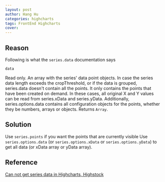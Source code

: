```yaml
---
layout: post
author: Hang Hu
categories: highcharts
tags: FrontEnd Highcharts 
cover: 
---
```


## Reason

Following is what the `series.data` documentation says

`data`

Read only. An array with the series' data point objects. In case the series data length exceeds the cropThreshold, or if the data is grouped, series.data doesn't contain all the points. It only contains the points that have been created on demand. In these cases, all original X and Y values can be read from series.xData and series.yData. Additionally, series.options.data contains all configuration objects for the points, whether they be numbers, arrays or objects. Returns `Array`.

## Solution

Use `series.points` if you want the points that are currently visible
Use `series.options.data` (or `series.options.xData` or  `series.options.yData`) to get all data (or xData array or yData array).

## Reference

[Can not get series data in Highcharts, Highstock](https://stackoverflow.com/questions/16485206/can-not-get-series-data-in-highcharts-highstock)
